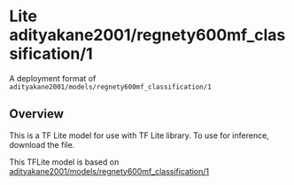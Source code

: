 # Lite adityakane2001/regnety600mf_classification/1

A deployment format of `adityakane2001/models/regnety600mf_classification/1`

<!-- asset-path: https://storage.googleapis.com/ak-regnety-savedmodels/600mf.tflite -->
<!-- parent-model: adityakane2001/models/regnety600mf_classification/1 -->

## Overview


This is a TF Lite model for use with TF Lite library.
To use for inference, download the file.

This TFLite model is based on [adityakane2001/models/regnety600mf_classification/1](https://tfhub.dev/adityakane2001/regnety600mf_classification/1)